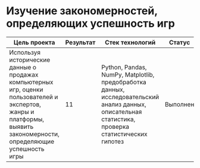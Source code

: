 # Изучение закономерностей, определяющих успешность игр
| Цель проекта | Результат | Стек технологий | Статус|
|----------------|----------------------------------------|----------|----------|
|Используя исторические данные о продажах компьютерных игр, оценки пользователей и экспертов, жанры и платформы, выявить закономерности, определяющие успешность игры|11|Python, Pandas, NumPy, Matplotlib, предобработка данных, исследовательский анализ данных, описательная статистика, проверка статистических гипотез|Выполнен|
